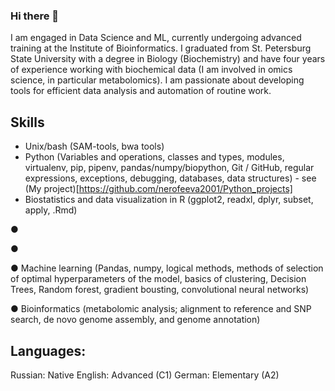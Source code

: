 ### Hi there 👋

I am engaged in Data Science and ML, currently undergoing advanced training at the Institute of Bioinformatics. I graduated from St. Petersburg State University with a degree in Biology (Biochemistry) and have four years of experience working with biochemical data (I am involved in omics science, in particular metabolomics). I am passionate about developing tools for efficient data analysis and automation of routine work.

## Skills
- Unix/bash (SAM-tools, bwa tools)
- Python (Variables and operations, classes and types, modules, virtualenv, pip, pipenv, pandas/numpy/biopython, Git / GitHub, regular expressions, exceptions, debugging, databases, data structures) - see (My project)[https://github.com/nerofeeva2001/Python_projects]
- Biostatistics and data visualization in R (ggplot2, readxl, dplyr, subset, apply, .Rmd) 

● 

● 

● Machine learning (Pandas, numpy, logical methods, methods of selection of optimal hyperparameters of the model, basics of clustering, Decision Trees, Random forest, gradient bousting, convolutional neural networks)

● Bioinformatics (metabolomic analysis; alignment to reference and SNP search, de novo genome assembly, and genome annotation)
## Languages:
Russian: Native
English: Advanced (C1)
German: Elementary (A2)


